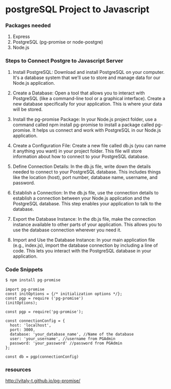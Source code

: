 # postgreSQL Project to Javascript

### Packages needed
1. Express
2. PostgreSQL (pg-promise or node-postgre)
3. Node.js

### Steps to Connect Postgre to Javascript Server

1. Install PostgreSQL: Download and install PostgreSQL on your computer. It's a database system that we'll use to store and manage data for our Node.js application.

2. Create a Database: Open a tool that allows you to interact with PostgreSQL (like a command-line tool or a graphical interface). Create a new database specifically for your application. This is where your data will be stored.

3. Install the pg-promise Package: In your Node.js project folder, use a command called npm install pg-promise to install a package called pg-promise. It helps us connect and work with PostgreSQL in our Node.js application.

4. Create a Configuration File: Create a new file called db.js (you can name it anything you want) in your project folder. This file will store information about how to connect to your PostgreSQL database.

5. Define Connection Details: In the db.js file, write down the details needed to connect to your PostgreSQL database. This includes things like the location (host), port number, database name, username, and password.

6. Establish a Connection: In the db.js file, use the connection details to establish a connection between your Node.js application and the PostgreSQL database. This step enables your application to talk to the database.

7. Export the Database Instance: In the db.js file, make the connection instance available to other parts of your application. This allows you to use the database connection wherever you need it.

8. Import and Use the Database Instance: In your main application file (e.g., index.js), import the database connection by including a line of code. This lets you interact with the PostgreSQL database in your application.

### Code Snippets
```js
$ npm install pg-promise
```

```
import pg-promise
const initOptions = {/* initialization options */};
const pgp = require ('pg-promise')
(initOptions);

const pgp = require('pg-promise');

const connectionConfig = {
  host: 'localhost',
  port: 3000,
  database: 'your_database_name', //Name of the database
  user: 'your_username', //username from PGAdmin
  password: 'your_password' //password from PGAdmin
};

const db = pgp(connectionConfig)

```

### resources
http://vitaly-t.github.io/pg-promise/
